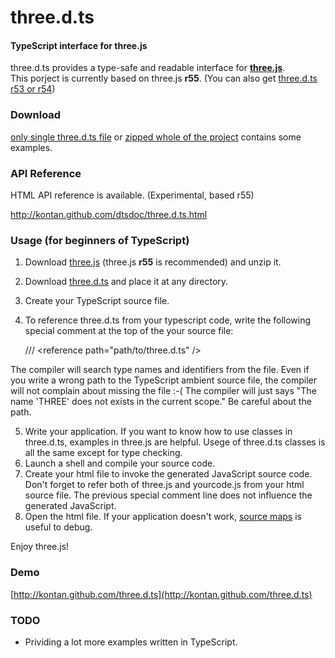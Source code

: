 three.d.ts
====
#### TypeScript interface for three.js ####

three.d.ts provides a type-safe and readable interface for **[three.js](http://mrdoob.github.com/three.js/)**.   
This porject is currently based on three.js **r55**. (You can also get [three.d.ts r53 or r54](https://github.com/kontan/three.d.ts/tags))

### Download

[only single three.d.ts file](https://github.com/kontan/three.d.ts/raw/master/three.d.ts) or [zipped whole of the project](https://github.com/kontan/three.d.ts/archive/master.zip) contains some examples.

### API Reference

HTML API reference is available. (Experimental, based r55)

http://kontan.github.com/dtsdoc/three.d.ts.html


### Usage (for beginners of TypeScript)

1. Download [three.js](https://github.com/mrdoob/three.js/tags) (three.js **r55** is recommended) and unzip it.
2. Download [three.d.ts](https://github.com/kontan/three.d.ts/raw/master/three.d.ts) and place it at any directory.
3. Create your TypeScript source file. 
4. To reference three.d.ts from your typescript code, write the following special comment at the top of the your source file:

     /// &lt;reference path="path/to/three.d.ts" /&gt;

 The compiler will search type names and identifiers from the file. 
 Even if you write a wrong path to the TypeScript ambient source file, the compiler will not complain about missing the file :-( 
 The compiler will just says "The name 'THREE' does not exists in the current scope." 
 Be careful about the path.


5. Write your application. If you want to know how to use classes in three.d.ts, examples in three.js are helpful. Usege of three.d.ts classes is all the same except for type checking.
5. Launch a shell and compile your source code.
6. Create your html file to invoke the generated JavaScript source code. Don't forget to refer both of three.js and yourcode.js from your html source file. The previous special comment line does not influence the generated JavaScript. 
6. Open the html file. If your application doesn't work, [source maps](http://www.html5rocks.com/en/tutorials/developertools/sourcemaps/) is useful to debug.  

Enjoy three.js!

### Demo

[http://kontan.github.com/three.d.ts](http://kontan.github.com/three.d.ts)

### TODO

* Prividing a lot more examples written in TypeScript. 